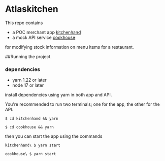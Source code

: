 # Atlaskitchen

This repo contains
* a POC merchant app [kitchenhand](kitchenhand)
* a mock API service [cookhouse](cookhouse)

for modifying stock information on menu items for a restaurant.

##Running the project

### dependencies
* yarn 1.22 or later
* node 17 or later

install dependencies using yarn in both app and API.

You're recommended to run two terminals; one for the app, the other for the API.

`$ cd kitchenhand && yarn`

`$ cd cookhouse && yarn`

then you can start the app using the commands

`kitchenhand\ $ yarn start`

`cookhouse\ $ yarn start`
